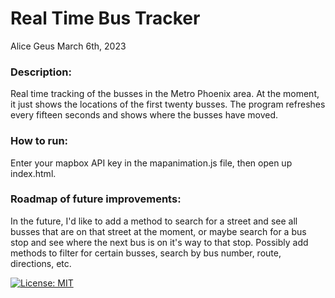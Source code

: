 # Real Time Bus Tracker
Alice Geus
March 6th, 2023

### Description:

Real time tracking of the busses in the Metro Phoenix area.  At the moment, it just shows the locations of the first twenty busses.  The program refreshes every fifteen seconds and shows where the busses have moved.


### How to run:

Enter your mapbox API key in the mapanimation.js file, then open up index.html.


### Roadmap of future improvements:

In the future, I'd like to add a method to search for a street and see all busses that are on that street at the moment, or maybe search for a bus stop and see where the next bus is on it's way to that stop.  Possibly add methods to filter for certain busses, search by bus number, route, directions, etc.


[![License: MIT](https://img.shields.io/badge/License-MIT-yellow.svg)](https://opensource.org/licenses/MIT)
